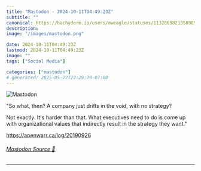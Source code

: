 ```yaml
---
title: "Mastodon - 2024-10-11T04:49:23Z"
subtitle: ""
canonical: https://hachyderm.io/users/mweagle/statuses/113286982135898910
description:
image: "/images/mastodon.png"

date: 2024-10-11T04:49:23Z
lastmod: 2024-10-11T04:49:23Z
image: ""
tags: ["Social Media"]

categories: ["mastodon"]
# generated: 2025-05-22T22:29:20-07:00
---
```

![Mastodon](/images/mastodon.png)

<p>&quot;So what, then? A company just drifts in the void, with no strategy?</p><p>Not exactly. It&#39;s harder than that. What executives need to do is come up with organizational values that indirectly result in the strategy they want.&quot;</p><p><a href="https://apenwarr.ca/log/20190926" target="_blank" rel="nofollow noopener noreferrer" translate="no"><span class="invisible">https://</span><span class="">apenwarr.ca/log/20190926</span><span class="invisible"></span></a></p>


###### [Mastodon Source 🐘](https://hachyderm.io/@mweagle/113286982135898910)

___
